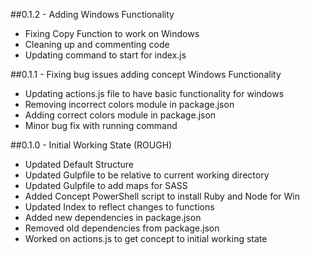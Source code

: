 ##0.1.2 - Adding Windows Functionality
* Fixing Copy Function to work on Windows
* Cleaning up and commenting code
* Updating command to start for index.js

##0.1.1 - Fixing bug issues adding concept Windows Functionality
* Updating actions.js file to have basic functionality for windows
* Removing incorrect colors module in package.json
* Adding correct colors module in package.json
* Minor bug fix with running command

##0.1.0 - Initial Working State (ROUGH)
* Updated Default Structure
* Updated Gulpfile to be relative to current working directory
* Updated Gulpfile to add maps for SASS
* Added Concept PowerShell script to install Ruby and Node for Win
* Updated Index to reflect changes to functions
* Added new dependencies in package.json
* Removed old dependencies from package.json
* Worked on actions.js to get concept to initial working state
